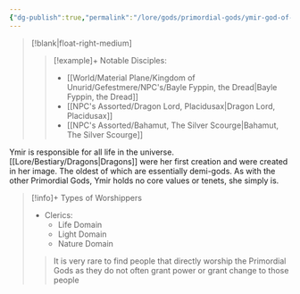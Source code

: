 ```yaml
---
{"dg-publish":true,"permalink":"/lore/gods/primordial-gods/ymir-god-of-creation/"}
---
```


>[!blank|float-right-medium]
>>[!example]+ Notable Disciples:
>>- [[World/Material Plane/Kingdom of Unurid/Gefestmere/NPC's/Bayle Fyppin, the Dread\|Bayle Fyppin, the Dread]]
>>- [[NPC's Assorted/Dragon Lord, Placidusax\|Dragon Lord, Placidusax]]
>>- [[NPC's Assorted/Bahamut, The Silver Scourge\|Bahamut, The Silver Scourge]]

Ymir is responsible for all life in the universe. [[Lore/Bestiary/Dragons\|Dragons]] were her first creation and were created in her image. The oldest of which are essentially demi-gods. As with the other Primordial Gods, Ymir holds no core values or tenets, she simply is.

>[!info]+ Types of Worshippers
>- Clerics:
>	- Life Domain
>	- Light Domain
>	- Nature Domain
>>It is very rare to find people that directly worship the Primordial Gods as they do not often grant power or grant change to those people

